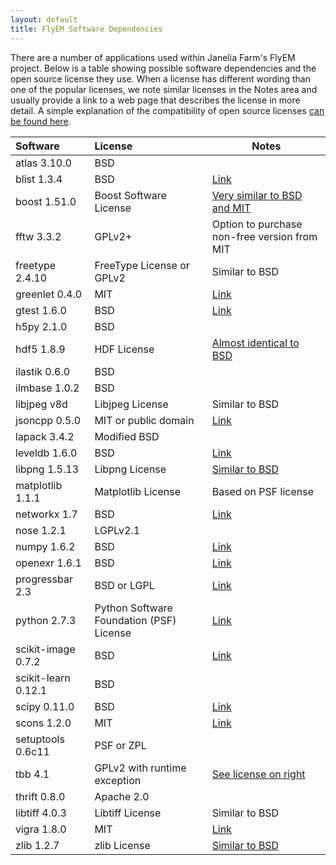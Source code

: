 ```yaml
---
layout: default
title: FlyEM Software Dependencies
---
```


There are a number of applications used within Janelia Farm's FlyEM project.  Below is a table showing possible software dependencies and the open source license they use.  When a license has different wording than one of the popular licenses, we note similar licenses in the Notes area and usually provide a link to a web page that describes the license in more detail.  A simple explanation of the compatibility of open source licenses [can be found here](licenses.html).

|Software           | License                       |  Notes                |
|:------------------|:------------------------------|-----------------------|
|atlas 3.10.0       |BSD    | |
|blist 1.3.4        |BSD    | [Link](https://github.com/DanielStutzbach/blist/blob/master/LICENSE) |
|boost 1.51.0       |Boost Software License | [Very similar to BSD and MIT](http://www.boost.org/users/license.html)|
|fftw 3.3.2         |GPLv2+ | Option to purchase non-free version from MIT|
|freetype 2.4.10    |FreeType License or GPLv2  | Similar to BSD |
|greenlet 0.4.0     |MIT    | [Link](https://github.com/python-greenlet/greenlet/blob/master/LICENSE)|
|gtest 1.6.0        |BSD    | [Link](http://code.google.com/p/googletest/source/browse/trunk/LICENSE)|
|h5py 2.1.0         |BSD    | |
|hdf5 1.8.9         |HDF License    | [Almost identical to BSD](http://www.hdfgroup.org/HDF5/doc/Copyright.html)|
|ilastik 0.6.0      |BSD    |   |
|ilmbase 1.0.2      |BSD    |   |
|libjpeg v8d        |Libjpeg License    | Similar to BSD |
|jsoncpp 0.5.0      |MIT or public domain   | [Link](http://jsoncpp.sourceforge.net/LICENSE)|
|lapack 3.4.2       |Modified BSD   |   |
|leveldb 1.6.0      |BSD    | [Link](http://code.google.com/p/leveldb/source/browse/LICENSE)|
|libpng 1.5.13      |Libpng License | [Similar to BSD](http://www.libpng.org/pub/png/src/libpng-LICENSE.txt)|
|matplotlib 1.1.1   |Matplotlib License | Based on PSF license|
|networkx 1.7       |BSD            | [Link](http://networkx.lanl.gov/reference/legal.html)|
|nose 1.2.1         |LGPLv2.1           |   |
|numpy 1.6.2        |BSD               | [Link](http://www.scipy.org/License_Compatibility)  |
|openexr 1.6.1      |BSD            | [Link](http://www.openexr.com/license.html)|
|progressbar 2.3    |BSD or LGPL    | [Link](http://code.google.com/p/python-progressbar/source/browse/LICENSE.txt)  |
|python 2.7.3       | Python Software Foundation (PSF) License  | [Link](http://docs.python.org/license.html)|
|scikit-image 0.7.2  |BSD   | [Link](http://scikit-image.org/docs/dev/license.html)  |
|scikit-learn 0.12.1|BSD   |   |
|scipy 0.11.0       |BSD   | [Link](http://www.scipy.org/License_Compatibility)  |
|scons 1.2.0        |MIT   | [Link](http://www.scons.org/wiki/FrequentlyAskedQuestions#Is_SCons_released_under_an_Open_Source_license.3F)  |
|setuptools 0.6c11  |PSF or ZPL   |   |
|tbb 4.1            |GPLv2 with runtime exception | [See license on right](http://threadingbuildingblocks.org/ver.php?fid=189)|
|thrift 0.8.0       |Apache 2.0   |   |
|libtiff 4.0.3      |Libtiff License   | Similar to BSD  |
|vigra 1.8.0        |MIT   | [Link](http://hci.iwr.uni-heidelberg.de/vigra/LICENSE.txt)  |
|zlib 1.2.7         |zlib License   | [Similar to BSD](http://www.zlib.net/zlib_license.html)  |
